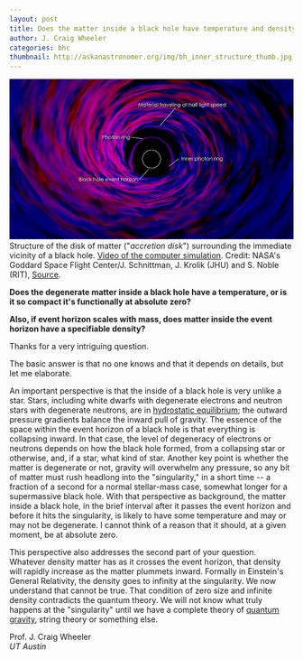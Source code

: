 ```yaml
---
layout: post
title: Does the matter inside a black hole have temperature and density?
author: J. Craig Wheeler
categories: bhc
thumbnail: http://askanastronomer.org/img/bh_inner_structure_thumb.jpg
---
```

<div class="image">
<img src="/img/bh_inner_structure.jpg">
<div class="caption">Structure of the disk of matter ("<em>accretion disk</em>") surrounding the immediate vicinity of a black hole. <a href="https://www.youtube.com/watch?v=-OtUVDRL_wM">Video of the computer simulation</a>. Credit: NASA's Goddard Space Flight Center/J. Schnittman, J. Krolik (JHU) and S. Noble (RIT), <a href="https://svs.gsfc.nasa.gov/cgi-bin/details.cgi?aid=11206">Source</a>.</div>
</div>

**Does the degenerate matter inside a black hole have a temperature, or is it so compact it's functionally at absolute zero?**

**Also, if event horizon scales with mass, does matter inside the event horizon have a specifiable density?**

Thanks for a very intriguing question.

The basic answer is that no one knows and that it
depends on details, but let me elaborate.

An important perspective is that the inside of a black hole
is very unlike a star. Stars, including white dwarfs with
degenerate electrons and neutron stars with degenerate
neutrons, are in [hydrostatic equilibrium](http://www.astronomynotes.com/starsun/s7.htm); the
outward pressure gradients balance the inward pull
of gravity. The essence of the space within the event
horizon of a black hole is that everything is collapsing
inward. In that case, the level of degeneracy of electrons
or neutrons depends on how the black hole formed,
from a collapsing star or otherwise, and, if a star,
what kind of star. Another key point is whether the
matter is degenerate or not, gravity will overwhelm
any pressure, so any bit of matter must rush headlong
into the "singularity," in a short time -- a fraction of a
second for a normal stellar-mass case, somewhat longer
for a supermassive black hole. With that perspective
as background, the matter inside a black hole, in the
brief interval after it passes the event horizon and
before it hits the singularity, is likely to have some
temperature and may or may not be degenerate.
I cannot think of a reason that it should, at a given
moment, be at absolute zero.

This perspective also addresses the second part of
your question. Whatever density matter has as it
crosses the event horizon, that density will rapidly
increase as the matter plummets inward. Formally
in Einstein's General Relativity, the density goes to
infinity at the singularity. We now understand that
cannot be true. That condition of zero size and infinite
density contradicts the quantum theory. We will not
know what truly happens at the "singularity" until
we have a complete theory of [quantum gravity](https://en.m.wikipedia.org/wiki/Quantum_gravity), string
theory or something else.

Prof. J. Craig Wheeler<br>
*UT Austin*
